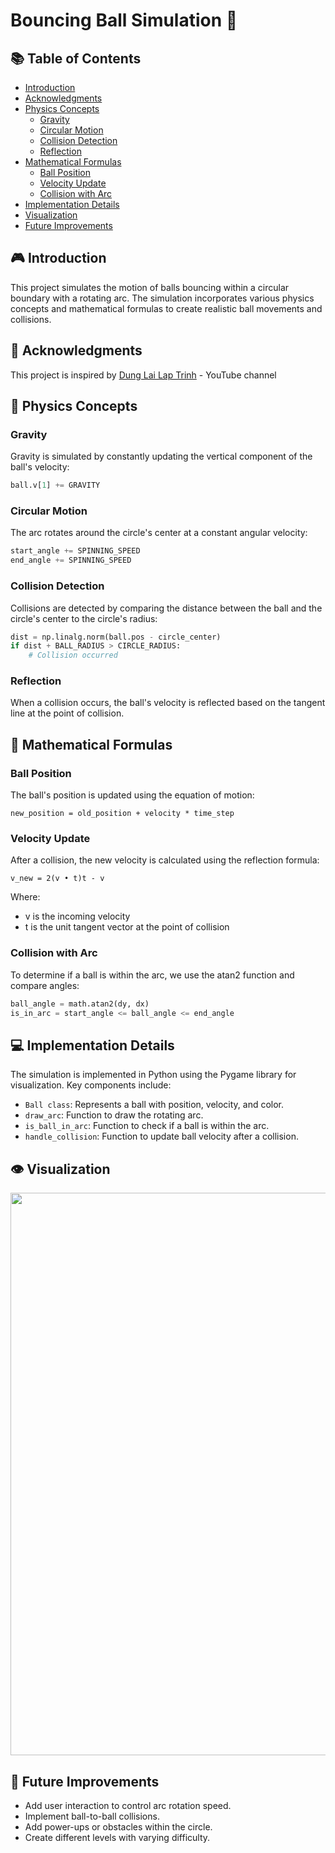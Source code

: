 # Bouncing Ball Simulation 🎱

## 📚 Table of Contents
- [Introduction](#-introduction)
- [Acknowledgments](#-acknowledgments)
- [Physics Concepts](#-physics-concepts)
  - [Gravity](#gravity)
  - [Circular Motion](#circular-motion)
  - [Collision Detection](#collision-detection)
  - [Reflection](#reflection)
- [Mathematical Formulas](#-mathematical-formulas)
  - [Ball Position](#ball-position)
  - [Velocity Update](#velocity-update)
  - [Collision with Arc](#collision-with-arc)
- [Implementation Details](#-implementation-details)
- [Visualization](#-visualization)
- [Future Improvements](#-future-improvements)

## 🎮 Introduction

This project simulates the motion of balls bouncing within a circular boundary with a rotating arc. The simulation incorporates various physics concepts and mathematical formulas to create realistic ball movements and collisions.

## 👏 Acknowledgments

This project is inspired by [Dung Lai Lap Trinh](https://www.youtube.com/watch?v=sgQJWAuc_kM) - YouTube channel
## 🧠 Physics Concepts

### Gravity

Gravity is simulated by constantly updating the vertical component of the ball's velocity:

```python
ball.v[1] += GRAVITY
```
### Circular Motion
The arc rotates around the circle's center at a constant angular velocity:
```python
start_angle += SPINNING_SPEED
end_angle += SPINNING_SPEED
```
### Collision Detection
Collisions are detected by comparing the distance between the ball and the circle's center to the circle's radius:
```python
dist = np.linalg.norm(ball.pos - circle_center)
if dist + BALL_RADIUS > CIRCLE_RADIUS:
    # Collision occurred
```
### Reflection
When a collision occurs, the ball's velocity is reflected based on the tangent line at the point of collision.

## 📐 Mathematical Formulas
### Ball Position
The ball's position is updated using the equation of motion:
```
new_position = old_position + velocity * time_step
```

### Velocity Update
After a collision, the new velocity is calculated using the reflection formula:
```
v_new = 2(v • t)t - v
```
Where:
* v is the incoming velocity
* t is the unit tangent vector at the point of collision

### Collision with Arc
To determine if a ball is within the arc, we use the atan2 function and compare angles:
```python
ball_angle = math.atan2(dy, dx)
is_in_arc = start_angle <= ball_angle <= end_angle
```
## 💻 Implementation Details
The simulation is implemented in Python using the Pygame library for visualization. Key components include:

* `Ball class`: Represents a ball with position, velocity, and color.
* `draw_arc`: Function to draw the rotating arc.
* `is_ball_in_arc`: Function to check if a ball is within the arc.
* `handle_collision`: Function to update ball velocity after a collision.
## 👁 Visualization
<p align="center">
  <img src="images/demo.gif" width="900">
</p>

## 🚀 Future Improvements

* Add user interaction to control arc rotation speed.
* Implement ball-to-ball collisions.
* Add power-ups or obstacles within the circle.
* Create different levels with varying difficulty.
